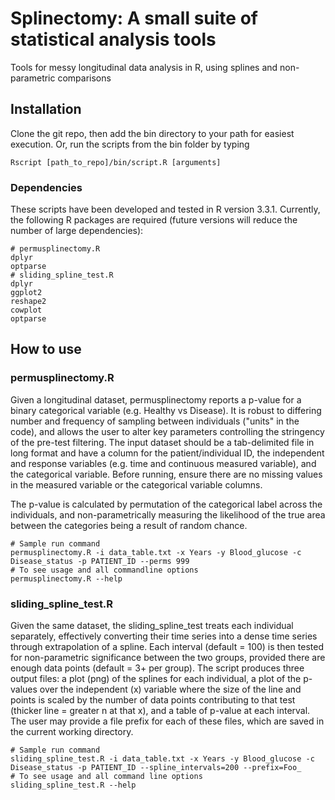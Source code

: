 Splinectomy: A small suite of statistical analysis tools
=======
Tools for messy longitudinal data analysis in R, using splines and non-parametric comparisons

## Installation
Clone the git repo, then add the bin directory to your path for easiest execution. Or, run the scripts from the bin folder by typing
```
Rscript [path_to_repo]/bin/script.R [arguments]
```
### Dependencies
These scripts have been developed and tested in R version 3.3.1. Currently, the following R packages are required (future versions will reduce the number of large dependencies):
```
# permusplinectomy.R
dplyr
optparse
# sliding_spline_test.R
dplyr
ggplot2
reshape2
cowplot
optparse
```
## How to use
### permusplinectomy.R
Given a longitudinal dataset, permusplinectomy reports a p-value for a binary categorical variable (e.g. Healthy vs Disease). It is robust to differing number and frequency of sampling between individuals ("units" in the code), and allows the user to alter key parameters controlling the stringency of the pre-test filtering. The input dataset should be a tab-delimited file in long format and have a column for the patient/individual ID, the independent and response variables (e.g. time and continuous measured variable), and the categorical variable. Before running, ensure there are no missing values in the measured variable or the categorical variable columns.

The p-value is calculated by permutation of the categorical label across the individuals, and non-parametrically measuring the likelihood of the true area between the categories being a result of random chance.
```
# Sample run command
permusplinectomy.R -i data_table.txt -x Years -y Blood_glucose -c Disease_status -p PATIENT_ID --perms 999
# To see usage and all commandline options
permusplinectomy.R --help
```
### sliding_spline_test.R
Given the same dataset, the sliding_spline_test treats each individual separately, effectively converting their time series into a dense time series through extrapolation of a spline. Each interval (default = 100) is then tested for non-parametric significance between the two groups, provided there are enough data points (default = 3+ per group). The script produces three output files: a plot (png) of the splines for each individual, a plot of the p-values over the independent (x) variable where the size of the line and points is scaled by the number of data points contributing to that test (thicker line = greater n at that x), and a table of p-value at each interval. The user may provide a file prefix for each of these files, which are saved in the current working directory.
```
# Sample run command
sliding_spline_test.R -i data_table.txt -x Years -y Blood_glucose -c Disease_status -p PATIENT_ID --spline_intervals=200 --prefix=Foo_
# To see usage and all command line options
sliding_spline_test.R --help
```
